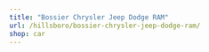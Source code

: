 ```yaml
---
title: "Bossier Chrysler Jeep Dodge RAM"
url: /hillsboro/bossier-chrysler-jeep-dodge-ram/
shop: car
---
```

